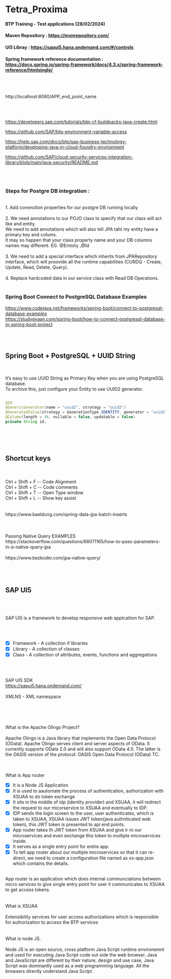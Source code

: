 # Tetra_Proxima

#### BTP Training - Test applications (28/02/2024)
#### Maven Repository : https://mvnrepository.com/
#### Ui5 Libray : https://sapui5.hana.ondemand.com/#/controls  
#### Spring framework reference documentation : https://docs.spring.io/spring-framework/docs/4.3.x/spring-framework-reference/htmlsingle/

 </br>
 </br>


 http://localhost:8080/APP_end_point_name 

 </br>
 </br>
 
https://developers.sap.com/tutorials/btp-cf-buildpacks-java-create.html

https://github.com/SAP/btp-environment-variable-access

https://help.sap.com/docs/btp/sap-business-technology-platform/developing-java-in-cloud-foundry-environment

https://github.com/SAP/cloud-security-services-integration-library/blob/main/java-security/README.md

 </br>
 </br>
 
### Steps for Postgre DB integration : 
 <p>
 </br>
1. Add conenction properties for our postgre DB running locally
 </br>
 </br>
2. We need annotations to our POJO class to specify that our class will act like and entity.
   </br>
   We need to add annotations which will also tell JPA taht my entity have a primary key and colums.
   </br>
   It may so happen that your class property name and your DB columns names may different. EG. @Emtoty ,@Id
 </br>
 </br>
3. We need to add a special interface which inherits from JPARepository interface, which will proovide all the runtime           
   capabilities (CURDQ - Create, Update, Read, Delete, Query).
 </br>
 </br>
4. Replace hardcoded data in our service class with Read DB Operations. 
 </br>
  </br>
  </p>


### Spring Boot Connect to PostgreSQL Database Examples 

https://www.codejava.net/frameworks/spring-boot/connect-to-postgresql-database-examples
</br>
https://studygyaan.com/spring-boot/how-to-connect-postgresql-database-in-spring-boot-project

</br>
</br>

## Spring Boot + PostgreSQL + UUID String
</br>

It’s easy to use UUID String as Primary Key when you are using PostgreSQL database.
</br>
To archive this, just configure your Entity to use UUID2 generator.
</br>

```java

@Id
@GenericGenerator(name = "uuid2", strategy = "uuid2")
@GeneratedValue(strategy = GenerationType.IDENTITY, generator = "uuid2")
@Column(length = 36, nullable = false, updatable = false)
private String id;

```
 </br>
 </br>
 </br>


## Shortcut keys  
 </br>
 </br>
 Ctrl + Shift + F  -- Code Alignment 
 </br>
 Ctrl + Shift + C  -- Code comments 
 </br>
 Ctrl + Shift + T -- Open Type window
 </br>
 Ctrl + Shift + L -- Show key assist
 
 </br> 
 </br>
 </br>
https://www.baeldung.com/spring-data-jpa-batch-inserts
</br>
</br>

</br>
</br>
Passing Native Query EXAMPLES 
</br>
https://stackoverflow.com/questions/66071165/how-to-pass-parameters-in-a-native-query-jpa

</br>
</br>
https://www.bezkoder.com/jpa-native-query/


</br>
</br>

</br>
</br>


## SAP UI5

</br>
</br>

SAP UI5 is a  framework to develop responsive web applcaition for SAP.

</br>
</br>

- [x] Framework - A collection if libraries
- [x] Library - A collection of classes
- [x] Class - A collection of attributes, events, functions and aggregations

</br>
</br>

SAP UI5 SDK
</br>
https://sapui5.hana.ondemand.com/
</br>
</br>
XMLNS - XML namespace

</br>
</br>
</br>


What is the Apache Olingo Project? 
</br>
</br>
Apache Olingo is a Java library that implements the Open Data Protocol (OData). Apache Olingo serves client and server aspects of OData. It currently supports OData 2.0 and will also support OData 4.0. The latter is the OASIS version of the protocol: OASIS Open Data Protocol (OData) TC.
</br>
</br>
</br>

What is App router 
</br>
- [X] It is a Node JS Application
- [X] It is used to aautomate the process of authentication, authorization with XSUAA to do token exchange
- [X] It sits in the middle of idp (identity provider) and XSUAA, it will redirect the request to our micorservice to XSUAA and eventually to IDP.
- [X] IDP sends the login screen to the user, user authenticates, which is taken to XSUAA, XSUAA issues JWT token(java authnticated web token), this JWT token is presented to api end points.
- [X] App router takes th JWT token from XSUAA and give ir ro our microservices and even exchange this token to multiple microservices inside.
- [X] It serves as a single entry point for entire app.
- [X] To tell app router about our multiple microservices so that it can re-direct, we need to create a configuration file named as xs-app.json which contains the details.

</br>
App router is an application which does internal communciations between micro services to give single entry point for user it communicates to XSUAA to get access tokens.
</br>
</br>
</br>
What is XSUAA
</br>
</br>
Extensibility services for user access authorizations which is responsible for authorization to access the BTP services
</br>
</br>
</br>
What is node JS.
</br>
</br>
Node JS is an open source, cross platform Java Script runtime environemnt and used for executing Java Script code out side the web browser. Java and JavaScript are different by their nature, design and use case, Java Script was dominantly used as a web programming language. All the browsers directly understand Java Script.
</br>
</br>



